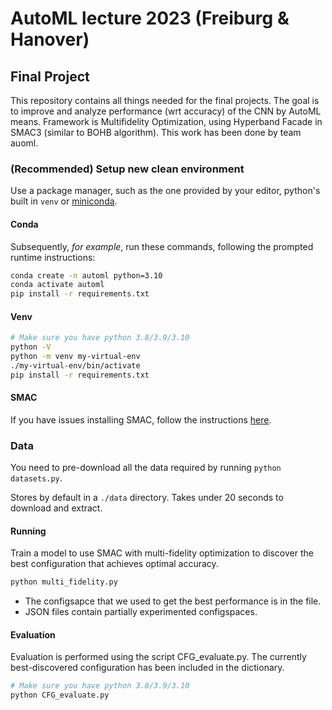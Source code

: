 # AutoML lecture 2023 (Freiburg & Hanover)
## Final Project

This repository contains all things needed for the final projects.
The goal is to improve and analyze performance (wrt accuracy) of the CNN by AutoML means.
Framework is Multifidelity Optimization, using Hyperband Facade in SMAC3 (similar to BOHB algorithm).
This work has been done by team auoml.

### (Recommended) Setup new clean environment

Use a package manager, such as the one provided by your editor, python's built in `venv`
or [miniconda](https://docs.conda.io/en/latest/miniconda.html#system-requirements).

#### Conda
Subsequently, *for example*, run these commands, following the prompted runtime instructions:
```bash
conda create -n automl python=3.10
conda activate automl
pip install -r requirements.txt
```

#### Venv

```bash
# Make sure you have python 3.8/3.9/3.10
python -V
python -m venv my-virtual-env
./my-virtual-env/bin/activate
pip install -r requirements.txt
```

#### SMAC
If you have issues installing SMAC,
follow the instructions [here](https://automl.github.io/SMAC3/main/1_installation.html).


### Data
You need to pre-download all the data required by running `python datasets.py`.

Stores by default in a `./data` directory. Takes under 20 seconds to download and extract.



#### Running
Train a model to use SMAC with multi-fidelity optimization to discover the best configuration that achieves optimal accuracy.
```bash
python multi_fidelity.py
```
* The configsapce that we used to get the best performance is in the file.
* JSON files contain partially experimented configspaces. 

#### Evaluation 

Evaluation is performed using the script CFG_evaluate.py. The currently best-discovered configuration has been included in the dictionary. 

```bash
# Make sure you have python 3.8/3.9/3.10
python CFG_evaluate.py 
```
